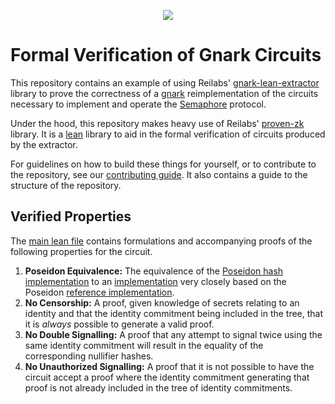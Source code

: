 <p align=center>
  <img src="https://user-images.githubusercontent.com/5780639/237803894-e2344067-aa77-488e-b2d0-6f980524dced.svg"/>
</p>

# Formal Verification of Gnark Circuits

This repository contains an example of using Reilabs'
[gnark-lean-extractor](https://github.com/reilabs/gnark-lean-extractor) library
to prove the correctness of a [gnark](https://github.com/ConsenSys/gnark)
reimplementation of the circuits necessary to implement and operate the
[Semaphore](https://semaphore.appliedzkp.org) protocol.

Under the hood, this repository makes heavy use of Reilabs'
[proven-zk](https://github.com/reilabs/proven-zk) library. It is a
[lean](https://leanprover.github.io) library to aid in the formal verification
of circuits produced by the extractor.

For guidelines on how to build these things for yourself, or to contribute to
the repository, see our [contributing guide](./CONTRIBUTING.md). It also
contains a guide to the structure of the repository.

## Verified Properties

The [main lean file](lean-circuit/Main.lean) contains formulations and
accompanying proofs of the following properties for the circuit.

1. **Poseidon Equivalence:** The equivalence of the
   [Poseidon hash implementation](./go-circuit/poseidon.go) to an
   [implementation](./lean-circuit/LeanCircuit/Poseidon/Spec.lean) very closely
   based on the Poseidon
   [reference implementation](https://extgit.iaik.tugraz.at/krypto/hadeshash).
2. **No Censorship:** A proof, given knowledge of secrets relating to
   an identity and that the identity commitment being included in the tree, that
   it is _always_ possible to generate a valid proof.
3. **No Double Signalling:** A proof that any attempt to signal twice using the
   same identity commitment will result in the equality of the corresponding
   nullifier hashes.
4. **No Unauthorized Signalling:** A proof that it is not possible to have the
   circuit accept a proof where the identity commitment generating that proof is
   not already included in the tree of identity commitments.

